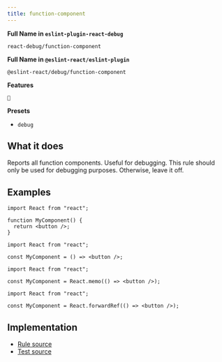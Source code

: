 ```yaml
---
title: function-component
---
```


**Full Name in `eslint-plugin-react-debug`**

```plain copy
react-debug/function-component
```

**Full Name in `@eslint-react/eslint-plugin`**

```plain copy
@eslint-react/debug/function-component
```

**Features**

`🐞`

**Presets**

- `debug`

## What it does

Reports all function components. Useful for debugging. This rule should only be used for debugging purposes. Otherwise, leave it off.

## Examples

```tsx
import React from "react";

function MyComponent() {
  return <button />;
}
```

```tsx
import React from "react";

const MyComponent = () => <button />;
```

```tsx
import React from "react";

const MyComponent = React.memo(() => <button />);
```

```tsx
import React from "react";

const MyComponent = React.forwardRef(() => <button />);
```

## Implementation

- [Rule source](https://github.com/Rel1cx/eslint-react/tree/main/packages/plugins/eslint-plugin-react-debug/src/rules/function-component.ts)
- [Test source](https://github.com/Rel1cx/eslint-react/tree/main/packages/plugins/eslint-plugin-react-debug/src/rules/function-component.spec.ts)
